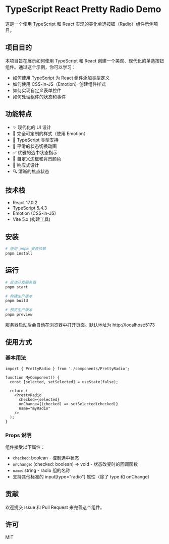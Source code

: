 # TypeScript React Pretty Radio Demo

这是一个使用 TypeScript 和 React 实现的美化单选按钮（Radio）组件示例项目。

## 项目目的

本项目旨在展示如何使用 TypeScript 和 React 创建一个美观、现代化的单选按钮组件。通过这个示例，你可以学习：

- 如何使用 TypeScript 为 React 组件添加类型定义
- 如何使用 CSS-in-JS（Emotion）创建组件样式
- 如何实现自定义表单控件
- 如何处理组件的状态和事件

## 功能特点

- ✨ 现代化的 UI 设计
- 🎯 完全可定制的样式（使用 Emotion）
- 💪 TypeScript 类型支持
- 🔄 平滑的状态切换动画
- ✅ 优雅的选中状态指示
- 🎨 自定义边框和背景颜色
- 📱 响应式设计
- 🔍 清晰的焦点状态

## 技术栈

- React 17.0.2
- TypeScript 5.4.3
- Emotion (CSS-in-JS)
- Vite 5.x (构建工具)

## 安装

```bash
# 使用 pnpm 安装依赖
pnpm install
```

## 运行

```bash
# 启动开发服务器
pnpm start

# 构建生产版本
pnpm build

# 预览生产版本
pnpm preview
```

服务器启动后会自动在浏览器中打开页面。默认地址为 http://localhost:5173

## 使用方式

### 基本用法

```tsx
import { PrettyRadio } from './components/PrettyRadio';

function MyComponent() {
  const [selected, setSelected] = useState(false);

  return (
    <PrettyRadio 
      checked={selected}
      onChange={(checked) => setSelected(checked)}
      name="myRadio"
    />
  );
}
```

### Props 说明

组件接受以下属性：

- `checked`: boolean - 控制选中状态
- `onChange`: (checked: boolean) => void - 状态改变时的回调函数
- `name`: string - radio 组的名称
- 支持其他标准的 input[type="radio"] 属性（除了 type 和 onChange）

## 贡献

欢迎提交 Issue 和 Pull Request 来完善这个组件。

## 许可

MIT
